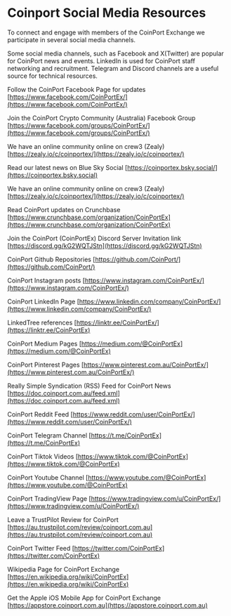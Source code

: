# Coinport Social Media Resources
<base target="_blank">
To connect and engage with members of the CoinPort Exchange we participate in several social media channels.

Some social media channels, such as Facebook and X(Twitter) are popular for CoinPort news and events. LinkedIn is used for CoinPort staff networking and recruitment. Telegram and Discord channels are a useful source for technical resources.

Follow the CoinPort Facebook Page for updates [https://www.facebook.com/CoinPortEx/](https://www.facebook.com/CoinPortEx/)

Join the CoinPort Crypto Community (Australia) Facebook Group [https://www.facebook.com/groups/CoinPortEx/](https://www.facebook.com/groups/CoinPortEx/)

We have an online community online on crew3 (Zealy) [https://zealy.io/c/coinportex/](https://zealy.io/c/coinportex/)

Read our latest news on Blue Sky Social [https://coinportex.bsky.social/](https://coinportex.bsky.social)

We have an online community online on crew3 (Zealy) [https://zealy.io/c/coinportex/](https://zealy.io/c/coinportex/)

Read CoinPort updates on Crunchbase [https://www.crunchbase.com/organization/CoinPortEx](https://www.crunchbase.com/organization/CoinPortEx)

Join the CoinPort (CoinPortEx) Discord Server Invitation link [https://discord.gg/kG2WQTJStn](https://discord.gg/kG2WQTJStn)

CoinPort Github Repositories [https://github.com/CoinPort/](https://github.com/CoinPort/)

CoinPort Instagram posts [https://www.instagram.com/CoinPortEx/](https://www.instagram.com/CoinPortEx/)

CoinPort LinkedIn Page [https://www.linkedin.com/company/CoinPortEx/](https://www.linkedin.com/company/CoinPortEx/)

LinkedTree references [https://linktr.ee/CoinPortEx/](https://linktr.ee/CoinPortEx)

CoinPort Medium Pages [https://medium.com/@CoinPortEx](https://medium.com/@CoinPortEx)

CoinPort Pinterest Pages [https://www.pinterest.com.au/CoinPortEx/](https://www.pinterest.com.au/CoinPortEx/)

Really Simple Syndication (RSS) Feed for CoinPort News [https://doc.coinport.com.au/feed.xml](https://doc.coinport.com.au/feed.xml)

CoinPort Reddit Feed [https://www.reddit.com/user/CoinPortEx/](https://www.reddit.com/user/CoinPortEx/)

CoinPort Telegram Channel [https://t.me/CoinPortEx](https://t.me/CoinPortEx)

CoinPort Tiktok Videos [https://www.tiktok.com/@CoinPortEx](https://www.tiktok.com/@CoinPortEx)

CoinPort Youtube Channel [https://www.youtube.com/@CoinPortEx](https://www.youtube.com/@CoinPortEx)

CoinPort TradingView Page [https://www.tradingview.com/u/CoinPortEx/](https://www.tradingview.com/u/CoinPortEx/)

Leave a TrustPilot Review for CoinPort [https://au.trustpilot.com/review/coinport.com.au](https://au.trustpilot.com/review/coinport.com.au)

CoinPort Twitter Feed [https://twitter.com/CoinPortEx](https://twitter.com/CoinPortEx)

Wikipedia Page for CoinPort Exchange [https://en.wikipedia.org/wiki/CoinPortEx](https://en.wikipedia.org/wiki/CoinPortEx)

Get the Apple iOS Mobile App for CoinPort Exchange [https://appstore.coinport.com.au](https://appstore.coinport.com.au)